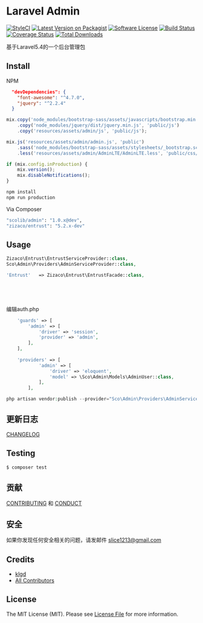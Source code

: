 # Laravel Admin

[![StyleCI][ico-styleci]][link-styleci]
[![Latest Version on Packagist][ico-version]][link-packagist]
[![Software License][ico-license]](LICENSE.md)
[![Build Status][ico-travis]][link-travis]
[![Coverage Status][ico-scrutinizer]][link-scrutinizer]
[![Total Downloads][ico-downloads]][link-downloads]

基于Laravel5.4的一个后台管理包


## Install
NPM
```json
  "devDependencies": {
    "font-awesome": "^4.7.0",
    "jquery": "^2.2.4"
  }
```

```javascript
mix.copy('node_modules/bootstrap-sass/assets/javascripts/bootstrap.min.js', 'public/js')
    .copy('node_modules/jquery/dist/jquery.min.js', 'public/js')
    .copy('resources/assets/admin/js', 'public/js');

mix.js('resources/assets/admin/admin.js', 'public')
    .sass('node_modules/bootstrap-sass/assets/stylesheets/_bootstrap.scss', 'public/css/bootstrap.css')
    .less('resources/assets/admin/AdminLTE/AdminLTE.less', 'public/css/admin.css');

if (mix.config.inProduction) {
    mix.version();
    mix.disableNotifications();
}
```

```sh
npm install 
npm run production
```


Via Composer

``` bash
"scolib/admin": "1.0.x@dev",
"zizaco/entrust": "5.2.x-dev"
```

## Usage

``` php
Zizaco\Entrust\EntrustServiceProvider::class,
Sco\Admin\Providers\AdminServiceProvider::class,

'Entrust'   => Zizaco\Entrust\EntrustFacade::class,



    
```

编辑auth.php
```php
    'guards' => [
        'admin' => [
            'driver' => 'session',
            'provider' => 'admin',
        ],
    ],
    
    'providers' => [
            'admin' => [
                'driver' => 'eloquent',
                'model' => \Sco\Admin\Models\AdminUser::class,
            ],
        ],
```

```php
php artisan vendor:publish --provider="Sco\Admin\Providers\AdminServiceProvider" --tag="config"
```

## 更新日志

 [CHANGELOG](CHANGELOG.md) 

## Testing

``` bash
$ composer test
```

## 贡献

 [CONTRIBUTING](CONTRIBUTING.md) 和 [CONDUCT](CONDUCT.md) 

## 安全

如果你发现任何安全相关的问题，请发邮件 slice1213@gmail.com

## Credits

- [klgd][link-author]
- [All Contributors][link-contributors]

## License

The MIT License (MIT). Please see [License File](LICENSE.md) for more information.

[ico-version]: https://img.shields.io/packagist/v/ScoLib/admin.svg?style=flat-square
[ico-license]: https://img.shields.io/badge/license-MIT-brightgreen.svg?style=flat-square
[ico-travis]: https://img.shields.io/travis/ScoLib/admin/master.svg?style=flat-square
[ico-scrutinizer]: https://img.shields.io/scrutinizer/coverage/g/ScoLib/admin.svg?style=flat-square
[ico-downloads]: https://img.shields.io/packagist/dt/ScoLib/admin.svg?style=flat-square
[ico-styleci]: https://styleci.io/repos/82435198/shield?branch=master

[link-packagist]: https://packagist.org/packages/ScoLib/admin
[link-travis]: https://travis-ci.org/ScoLib/admin
[link-scrutinizer]: https://scrutinizer-ci.com/g/ScoLib/admin/code-structure
[link-downloads]: https://packagist.org/packages/ScoLib/admin
[link-styleci]: https://styleci.io/repos/82435198
[link-author]: https://github.com/klgd
[link-contributors]: ../../contributors
